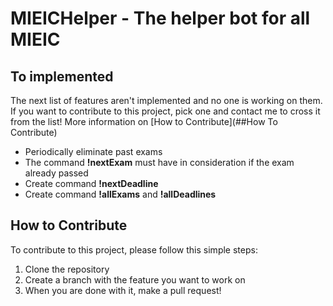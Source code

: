 # MIEICHelper - The helper bot for all MIEIC

## To implemented

The next list of features aren't implemented and no one is working on them. If you want to contribute to this project, pick one and contact me to cross it from the list! More information on [How to Contribute](##How To Contribute) 

- Periodically eliminate past exams
- The command **!nextExam** must have in consideration if the exam already passed
- Create command **!nextDeadline** 
- Create command **!allExams** and **!allDeadlines**


## How to Contribute

To contribute to this project, please follow this simple steps:

1. Clone the repository
2. Create a branch with the feature you want to work on
3. When you are done with it, make a pull request! 

